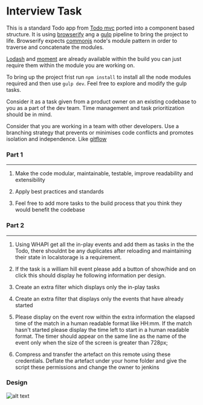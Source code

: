 # Interview Task

This is a standard Todo app from [Todo mvc](http://todomvc.com/) ported into a component based structure. It is using [browserify](http://browserify.org/) ang a [gulp](http://gulpjs.com/) pipeline to bring the project to life. Browserify expects [commonjs](https://nodejs.org/docs/latest/api/modules.html) node's module pattern in order to traverse and concatenate the modules. 

[Lodash](https://lodash.com/) and [moment](http://momentjs.com/) are already available within the build you can just require them within the module you are working on.

To bring up the project frist run `npm install` to install all the node modules required and then use `gulp dev`. Feel free to explore and modify the gulp tasks. 

Consider it as a task given from a product owner on an existing codebase to you as a part of the dev team. Time management and task prioritization should be in mind.

Consider that you are working in a team with other developers. Use a branching strategy that prevents or minimises code conflicts and promotes isolation and independence. Like [gitflow](http://nvie.com/posts/a-successful-git-branching-model/)

### Part 1
---

1. Make the code modular, maintainable, testable, improve readability and extensibility

2. Apply best practices and standards

3. Feel free to add more tasks to the build process that you think they would benefit the codebase

### Part 2
---

1. Using WHAPI get all the in-play events and add them as tasks in the the Todo, there shouldnt be any duplicates after reloading and maintaining their state in localstorage is a requirement.

2. If the task is a william hill event please add a button of show/hide and on click this should display he following information per design.

3. Create an extra filter which displays only the in-play tasks

4. Create an extra filter that displays only the events that have already started

5. Please display on the event row within the extra information the elapsed time of the match in a human readable format like HH:mm. If the match hasn't started please display the time left to start in a human readable format. The timer should appear on the same line as the name of the event only when the size of the screen is greater than 728px;

6. Compress and transfer the artefact on this remote using these credentials. Deflate the artefact under your home folder and give the script these permissions and change the owner to jenkins

### Design

![alt text](http://gitlab.williamhill-dev.local/lpapazianis/interview-todo-mvc-angular/raw/master/designs/to-do-all-01.png "Logo Title Text 1")